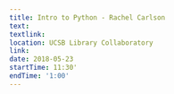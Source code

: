 ```yaml
---
title: Intro to Python - Rachel Carlson
text: 
textlink: 
location: UCSB Library Collaboratory
link: 
date: 2018-05-23
startTime: 11:30'
endTime: '1:00'
---
```


